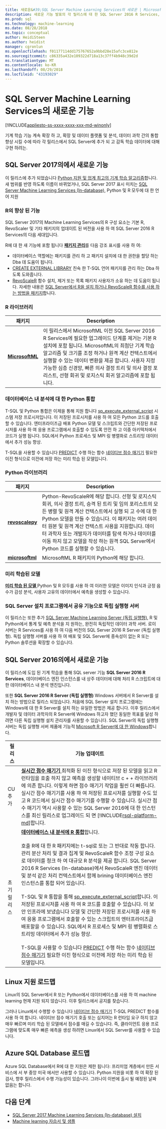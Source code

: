 ```yaml
---
title: 새로운&#39;SQL Server Machine Learning Services의 새로운 | Microsoft Docs
description: 새로운 기능 발표의 각 릴리스에 대 한 SQL Server 2016 R Services, R Server, SQL Server 2017의 Machine Learning Services.
ms.prod: sql
ms.technology: machine-learning
ms.date: 08/28/2018
ms.topic: conceptual
author: HeidiSteen
ms.author: heidist
manager: cgronlun
ms.openlocfilehash: f01177114dd175767652a9bbd28e15afc3ce812e
ms.sourcegitcommit: c86335a432e109322d718a13c37ff4b948c39d2d
ms.translationtype: MT
ms.contentlocale: ko-KR
ms.lasthandoff: 08/29/2018
ms.locfileid: "43193029"
---
```

# <a name="whats-new-in-sql-server-machine-learning-services"></a>SQL Server Machine Learning Services의 새로운 기능 
[!INCLUDE[appliesto-ss-xxxx-xxxx-xxx-md-winonly](../includes/appliesto-ss-xxxx-xxxx-xxx-md-winonly.md)]

기계 학습 기능 계속 확장 하 고, 확장 및 데이터 플랫폼 및 분석, 데이터 과학 간의 통합 향상 시킬 수에 따라 각 릴리스에서 SQL Server에 추가 되 고 감독 학습 데이터에 대해 구현 하려는. 

## <a name="new-in-sql-server-2017"></a>SQL Server 2017의에서 새로운 기능

이 릴리스에 추가 되었습니다 [Python 지원 및 업계 최고의 기계 학습 알고리즘](https://blogs.technet.microsoft.com/dataplatforminsider/2017/04/19/python-in-sql-server-2017-enhanced-in-database-machine-learning/)합니다. 새 범위를 반영 하도록 이름이 바뀌었거나, SQL Server 2017 표시 미치는 [SQL Server Machine Learning Services (In-database)](what-is-sql-server-machine-learning.md), Python 및 R 모두에 대 한 언어 지원 

### <a name="r-enhancements"></a>R의 향상 된 기능

SQL Server 2017의 Machine Learning Services의 R 구성 요소는 기본 R, RevoScaler 및 기타 패키지의 업데이트 된 버전을 사용 하 여 SQL Server 2016 R Services의 다음 세대입니다.

R에 대 한 새 기능에 포함 됩니다 [ **패키지 관리**](r/install-additional-r-packages-on-sql-server.md)를 다음 강조 표시를 사용 하 여: 

+ 데이터베이스 역할에는 패키지를 관리 하 고 패키지 설치에 대 한 권한을 할당 하는 Dba 데 도움이 됩니다.
+ [CREATE EXTERNAL LIBRARY](https://docs.microsoft.com/sql/t-sql/statements/create-external-library-transact-sql) 친숙 한 T-SQL 언어 패키지를 관리 하는 Dba 하도록 도와줍니다.
+ [RevoScaleR](r/use-revoscaler-to-manage-r-packages.md) 함수 설치, 제거 또는 목록 패키지 사용자가 소유 하는 데 도움이 됩니다. 자세한 내용은 [SQL Server에서 R을 설치 하거나 RevoScaleR 함수를 사용 하는 방법을 패키지](r/use-revoscaler-to-manage-r-packages.md)합니다.

### <a name="r-libraries"></a>R 라이브러리

| 패키지 | Description |
|---------|-------------|
| [**MicrosoftML**](using-the-microsoftml-package.md) | 이 릴리스에서 MicrosoftML 이전 SQL Server 2016 R Services에 필요한 업그레이드 단계를 제거는 기본 R 설치에 포함 됩니다. MicrosoftML의 최첨단 기계 학습 알고리즘 및 크기를 조정 하거나 원격 계산 컨텍스트에서 실행할 수 있는 데이터 변환을 제공 합니다. 사용자 지정 가능한 심층 신경망, 빠른 의사 결정 트리 및 의사 결정 포리스트, 선형 회귀 및 로지스틱 회귀 알고리즘에 포함 됩니다.  |

### <a name="python-integration-for-in-database-analytics"></a>데이터베이스 내 분석에 대 한 Python 통합

T-SQL 및 Python 통합은 이제을 통해 지원 합니다 [sp_execute_external_script](https://docs.microsoft.com/sql/relational-databases/system-stored-procedures/sp-execute-external-script-transact-sql) 시스템 저장 프로시저입니다. 이 저장된 프로시저를 사용 하 여 모든 Python 코드를 호출할 수 있습니다. 엔터프라이즈급 배포 Python 모델 및 스크립트와 간단한 저장된 프로시저를 사용 하 여 응용 프로그램에서 호출할 수 있도록 안전 하 고 이중 아키텍처에서 코드가 실행 됩니다. SQL에서 Python 프로세스 및 MPI 링 병렬화로 스트리밍 데이터에서 추가 성능 향상.

T-SQL을 사용할 수 있습니다 [PREDICT](../t-sql/queries/predict-transact-sql.md) 수행 하는 함수 [네이티브 점수 매기기](sql-native-scoring.md) 필요한 이진 형식으로 이전에 저장 하는 미리 학습 된 모델입니다.

### <a name="python-libraries"></a>Python 라이브러리

| 패키지 | Description |
|---------|-------------|
[**revoscalepy**](python/what-is-revoscalepy.md)| Python-RevoScaleR에 해당 합니다. 선형 및 로지스틱 회귀, 의사 결정 트리, 승격 된 트리 및 임의 포리스트의 모든 병렬 및 원격 계산 컨텍스트에서 실행 되 고 수에 대 한 Python 모델을 만들 수 있습니다. 이 패키지는 여러 데이터 원본 및 원격 계산 컨텍스트 사용을 지원합니다. 데이터 과학자 또는 개발자가 데이터를 탐색 하거나 데이터를 이동 하지 않고 모델을 작성 하는 원격 SQL Server에서 Python 코드를 실행할 수 있습니다. |
|[**microsoftml**](https://docs.microsoft.com/machine-learning-server/python-reference/microsoftml/microsoftml-package) |MicrosoftML R 패키지의 Python에 해당 합니다. |

### <a name="pre-trained-models"></a>미리 학습된 모델

[**미리 학습 된 모델** ](install/sql-pretrained-models-install.md) Python 및 R 모두를 사용 하 여 이러한 모델은 이미지 인식과 긍정 음수가 감성 분석, 사용자 고유의 데이터에서 예측을 생성할 수 있습니다. 

### <a name="standalone-server-as-a-shared-feature-in-sql-server-setup"></a>SQL Server 설치 프로그램에서 공유 기능으로 독립 실행형 서버

이 릴리스는 또한 추가 [SQL Server Machine Learning Server (독립 실행형)](r/r-server-standalone.md), R 및 Python에서 통계 및 예측 분석을 지 원하는, 완전히 독립적인 데이터 과학 서버. 로이 서버는 R Services를 사용 하 여 다음 버전의 SQL Server 2016 R Server (독립 실행형). 독립 실행형 서버를 사용 하 여 배포 및 SQL Server에 종속성이 없는 R 또는 Python 솔루션을 확장할 수 있습니다.


## <a name="new-in-sql-server-2016"></a>SQL Server 2016의에서 새로운 기능

이 릴리스에 도입 된 기계 학습을 통해 SQL server 기능 **SQL Server 2016 R Services**, 데이터베이스 엔진 인스턴스를 내 상주 데이터에 대해 처리 R 스크립트에 대 한 데이터베이스 내 분석 엔진입니다.

또한 **SQL Server 2016 R Server (독립 실행형)** Windows 서버에서 R Server를 설치 하는 방법으로 릴리스 되었습니다. 처음에 SQL Server 설치 프로그램에는 Windows에 대 한 R Server를 설치 하는 유일한 방법은 제공 합니다. 이후 릴리스에서 개발자 및 데이터 과학자의 R Server에 Windows 하고자 했던 동일한 목표를 달성 하려면 다른 독립 실행형 설치 관리자를 사용할 수 있습니다. SQL Server의 독립 실행형 서버는 독립 실행형 서버 제품에 기능적 [Microsoft R Server에 대 한 Windows](https://docs.microsoft.com/machine-learning-server/install/r-server-install-windows)합니다.

| 릴리스 |기능 업데이트 |
|---------|----------------|
| CU 추가 | [**실시간 점수 매기기** ](real-time-scoring.md) 최적화 된 이진 형식으로 저장 된 모델을 읽고 R 런타임을 호출 하지 않고 예측을 생성할 네이티브 c + + 라이브러리에 의존 합니다. 이렇게 하면 점수 매기기 작업을 훨씬 더 빠릅니다. 실시간 점수 매기기를 사용 하 여 저장된 프로시저를 실행할 수도 있고 R 코드에서 실시간 점수 매기기를 수행할 수 있습니다. 실시간 점수 매기기 역시 사용할 수 있는 SQL Server 2016에 대 한 인스턴스를 최신 릴리스로 업그레이드 되 면 [!INCLUDE[rsql-platform-md](../includes/rsql-platform-md.md)]합니다. |
| 초기 릴리스 | [**데이터베이스 내 분석에 R 통합**](r/sql-server-r-services.md)합니다. <br/><br/> 호출 R에 대 한 R 패키지에는 t-sql로 또는 그 반대로 작동 합니다. 관리 분산 처리 및 결과 집계 및 RevoScaleR 함수 조정 구성 요소로 데이터를 청크 하 여 대규모 R 분석을 제공 합니다. SQL Server 2016 R Services (In-database)에서 RevoScaleR 엔진 데이터 및 분석 같은 처리 컨텍스트에서 함께 brining 데이터베이스 엔진 인스턴스를 통합 되어 있습니다. <br/><br/>T-SQL 및 R 통합을 통해 [sp_execute_external_script](https://docs.microsoft.com/sql/relational-databases/system-stored-procedures/sp-execute-external-script-transact-sql)합니다. 이 저장된 프로시저를 사용 하 여 R 코드를 호출할 수 있습니다. 이 보안 인프라에 보냈습니다 모델 및 간단한 저장된 프로시저를 사용 하 여 응용 프로그램에서 호출할 수 있는 스크립트의 엔터프라이즈급 배포할을 수 있습니다. SQL에서 R 프로세스 및 MPI 링 병렬화로 스트리밍 데이터에서 추가 성능 향상. <br/><br/>T-SQL을 사용할 수 있습니다 [PREDICT](../t-sql/queries/predict-transact-sql.md) 수행 하는 함수 [네이티브 점수 매기기](sql-native-scoring.md) 필요한 이진 형식으로 이전에 저장 하는 미리 학습 된 모델입니다.|

## <a name="linux-support-roadmap"></a>Linux 지원 로드맵

Linux의 SQL Server에서 R 또는 Python에서 데이터베이스를 사용 하 여 machine learning 현재 지원 되지 않습니다. 이후 릴리스에서 공지를 찾습니다.

그러나 Linux에서 수행할 수 있습니다 [네이티브 점수 매기기](sql-native-scoring.md) T-SQL PREDICT 함수를 사용 하 여 합니다. 네이티브 점수 매기기 호출 또는 심지어는 R 런타임 요구 하지 않고 매우 빠르며 미리 학습 된 모델에서 점수를 매길 수 있습니다. 즉, 클라이언트 응용 프로그램에 맞도록 매우 빠른 예측을 생성 하려면 Linux에서 SQL Server를 사용할 수 있습니다.

<a name="azure-sql-database-roadmap"></a>

## <a name="azure-sql-database-roadmap"></a>Azure SQL Database 로드맵

Azure SQL Database에서 R에 대 한 지원은 제한 됩니다: 프리미엄 계층에서 만든 서비스에 서 부 중앙 미국 에서만 사용할 수 있습니다. Python 지원을 비롯 하 여 확장 된 검사, 향후 릴리스에서 수행 가능성이 있습니다. 그러나이 이번에 출시 될 예정된 날짜 없음는 합니다.  

## <a name="next-steps"></a>다음 단계

+ [SQL Server 2017 Machine Learning Services (In-database) 설치](install/sql-machine-learning-services-windows-install.md)
+ [Machine learning 자습서 및 샘플](tutorials/machine-learning-services-tutorials.md)
